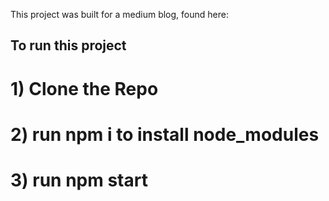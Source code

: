 This project was built for a medium blog, found here: 




## To run this project
 # 1) Clone the Repo
 # 2) run npm i to install node_modules
 # 3) run npm start

